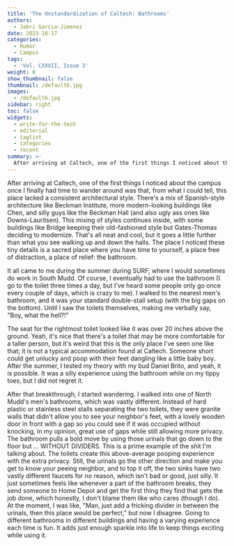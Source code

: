 ```yaml
---
title: 'The Unstandardization of Caltech: Bathrooms'
authors:
  - Jabri Garcia-Jimenez
date: 2023-10-17
categories:
  - Humor
  - Campus
tags:
  - 'Vol. CXXVII, Issue 3'
weight: 0
show_thumbnail: false
thumbnail: /default6.jpg
images:
  - /default6.jpg
sidebar: right
toc: false
widgets:
  - write-for-the-tech
  - editorial
  - taglist
  - categories
  - recent
summary: >-
  After arriving at Caltech, one of the first things I noticed about the campus once I finally had time to wander around was that, from what I could tell, this place lacked a consistent architectural style. There's a mix of Spanish-style architecture like Beckman Institute, more modern-looking buildings like Chen, and silly guys like the Beckman Hall (and also ugly ass ones like Downs-Lauritsen). This mixing of styles continues inside, with some buildings like Bridge keeping their old-fashioned style but Gates-Thomas deciding to modernize. That's all neat and cool, but it goes a little further than what you see walking up and down the halls. The place I noticed these tiny details is a sacred place where you have time to yourself, a place free of distraction, a place of relief: the bathroom.
---
```

After arriving at Caltech, one of the first things I noticed about the campus once I finally had time to wander around was that, from what I could tell, this place lacked a consistent architectural style. There's a mix of Spanish-style architecture like Beckman Institute, more modern-looking buildings like Chen, and silly guys like the Beckman Hall (and also ugly ass ones like Downs-Lauritsen). This mixing of styles continues inside, with some buildings like Bridge keeping their old-fashioned style but Gates-Thomas deciding to modernize. That's all neat and cool, but it goes a little further than what you see walking up and down the halls. The place I noticed these tiny details is a sacred place where you have time to yourself, a place free of distraction, a place of relief: the bathroom.

It all came to me during the summer during SURF, where I would sometimes do work in South Mudd. Of course, I eventually had to use the bathroom (I go to the toilet three times a day, but I've heard some people only go once every couple of days, which is crazy to me). I walked to the nearest men's bathroom, and it was your standard double-stall setup (with the big gaps on the bottom). Until I saw the toilets themselves, making me verbally say, "Boy, what the hell?!"

The seat for the rightmost toilet looked like it was over 20 inches above the ground. Yeah, it's nice that there's a toilet that may be more comfortable for a taller person, but it's weird that this is the only place I've seen one like that; it is not a typical accommodation found at Caltech. Someone short could get unlucky and poop with their feet dangling like a little baby boy. After the summer, I tested my theory with my bud Daniel Brito, and yeah, it is possible. It was a silly experience using the bathroom while on my tippy toes, but I did not regret it.

After that breakthrough, I started wandering. I walked into one of North Mudd's men's bathrooms, which was vastly different. Instead of hard plastic or stainless steel stalls separating the two toilets, they were granite walls that didn't allow you to see your neighbor's feet, with a lovely wooden door in front with a gap so you could see if it was occupied without knocking, in my opinion, great use of gaps while still allowing more privacy. The bathroom pulls a bold move by using those urinals that go down to the floor but ... WITHOUT DIVIDERS. This is a prime example of the shit I'm talking about. The toilets create this above-average pooping experience with the extra privacy. Still, the urinals go the other direction and make you get to know your peeing neighbor, and to top it off, the two sinks have two vastly different faucets for no reason, which isn't bad or good, just silly. It just sometimes feels like whenever a part of the bathroom breaks, they send someone to Home Depot and get the first thing they find that gets the job done, which honestly, I don't blame them like who cares (though I do). At the moment, I was like, "Man, just add a fricking divider in between the urinals, then this place would be perfect," but now I disagree. Going to different bathrooms in different buildings and having a varying experience each time is fun. It adds just enough sparkle into life to keep things exciting while using it.


